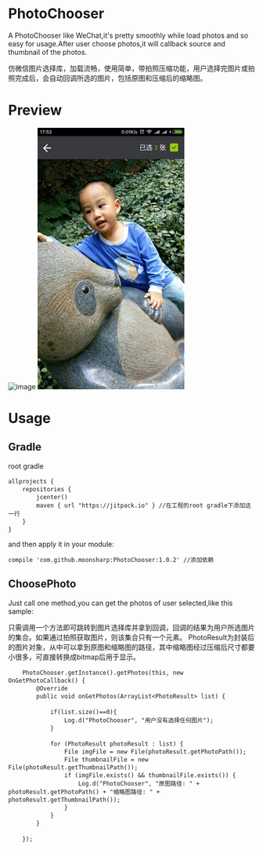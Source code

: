 # PhotoChooser
A PhotoChooser like WeChat,it's pretty smoothly while load photos and so easy for usage.After user choose photos,it will callback source and thumbnail of the photos.

仿微信图片选择库，加载流畅，使用简单，带拍照压缩功能，用户选择完图片或拍照完成后，会自动回调所选的图片，包括原图和压缩后的缩略图。

# Preview
![image](https://github.com/moonsharp/PhotoChooser/blob/master/img/read_me_01.jpg)
![image](https://github.com/moonsharp/PhotoChooser/blob/master/img/read_me_03.jpg)

# Usage

## Gradle
root gradle
```
allprojects {
    repositories { 
        jcenter()      
        maven { url "https://jitpack.io" } //在工程的root gradle下添加这一行      
    }    
}
```

and then apply it in your module:
```
compile 'com.github.moonsharp:PhotoChooser:1.0.2' //添加依赖
```
## ChoosePhoto
Just call one method,you can get the photos of user selected,like this sample:

只需调用一个方法即可跳转到图片选择库并拿到回调，回调的结果为用户所选图片的集合。如果通过拍照获取图片，则该集合只有一个元素。
PhotoResult为封装后的图片对象，从中可以拿到原图和缩略图的路径，其中缩略图经过压缩后尺寸都要小很多，可直接转换成bitmap后用于显示。
```
    PhotoChooser.getInstance().getPhotos(this, new OnGetPhotoCallback() {
        @Override
        public void onGetPhotos(ArrayList<PhotoResult> list) {

            if(list.size()==0){
                Log.d("PhotoChooser", "用户没有选择任何图片");
            }

            for (PhotoResult photoResult : list) {
                File imgFile = new File(photoResult.getPhotoPath());
                File thumbnailFile = new File(photoResult.getThumbnailPath());
                if (imgFile.exists() && thumbnailFile.exists()) {
                    Log.d("PhotoChooser", "原图路径: " + photoResult.getPhotoPath() + "缩略图路径: " + photoResult.getThumbnailPath());
                }
            }
        }

    });
```

